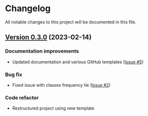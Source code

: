 # Changelog

All notable changes to this project will be documented in this file.

<!-- release notes start -->
## [Version 0.3.0](https://github.com/georgedouzas/cluster-over-sampling/releases/tag/0.3.0) (2023-02-14)

### Documentation improvements

- Updated documentation and various GitHub templates ([Issue #5](https://github.com/georgedouzas/cluster-over-sampling/issues/5))

### Bug fix

- Fixed issue with classes frequency tie ([Issue #2](https://github.com/georgedouzas/cluster-over-sampling/issues/2))

### Code refactor

- Restructured project using new template
